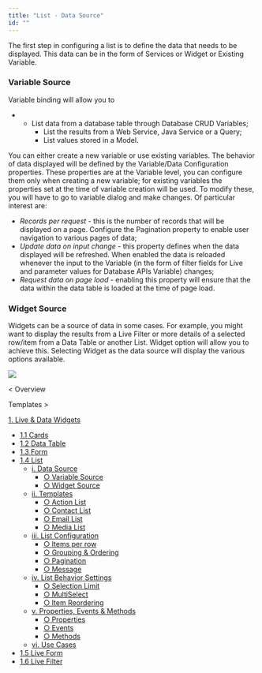 ```yaml
---
title: "List - Data Source"
id: ""
---
```


The first step in configuring a list is to define the data that needs to be displayed. This data can be in the form of Services or Widget or Existing Variable.

### Variable Source

Variable binding will allow you to

- - List data from a database table through Database CRUD Variables;
    - List the results from a Web Service, Java Service or a Query;
    - List values stored in a Model.

You can either create a new variable or use existing variables. The behavior of data displayed will be defined by the Variable/Data Configuration properties. These properties are at the Variable level, you can configure them only when creating a new variable; for existing variables the properties set at the time of variable creation will be used. To modify these, you will have to go to variable dialog and make changes. Of particular interest are:

- _Records per request_ - this is the number of records that will be displayed on a page. Configure the Pagination property to enable user navigation to various pages of data;
- _Update data on input change_ - this property defines when the data displayed will be refreshed. When enabled the data is reloaded whenever the input to the Variable (in the form of filter fields for Live and parameter values for Database APIs Variable) changes;
- _Request data on page load_ - enabling this property will ensure that the data within the data table is loaded at the time of page load.

### Widget Source

Widgets can be a source of data in some cases. For example, you might want to display the results from a Live Filter or more details of a selected row/item from a Data Table or another List. Widget option will allow you to achieve this. Selecting Widget as the data source will display the various options available.

[![](../assets/list_data.png)](../assets/list_data.png)

< Overview

Templates >

[1\. Live & Data Widgets](/learn/app-development/widgets/widget-library/#data-live)

- [1.1 Cards](/learn/app-development/widgets/datalive/cards/)
- [1.2 Data Table](/learn/app-development/widgets/datalive/data-table/)
- [1.3 Form](/learn/app-development/widgets/datalive/form/)
- [1.4 List](/learn/app-development/widgets/datalive/list/)
    - [i. Data Source](/learn/app-development/widgets/datalive/list/list-data-source/)
        - [○ Variable Source](#variable-source)
        - [○ Widget Source](#widget-source)
    - [ii. Templates](/learn/app-development/widgets/datalive/list/list-templates/)
        - [○ Action List](/learn/app-development/widgets/datalive/list/list-templates/#action-list)
        - [○ Contact List](/learn/app-development/widgets/datalive/list/list-templates/#contact-list)
        - [○ Email List](/learn/app-development/widgets/datalive/list/list-templates/#email-list)
        - [○ Media List](/learn/app-development/widgets/datalive/list/list-templates/#media-list)
    - [iii. List Configuration](/learn/app-development/widgets/datalive/list/configuration/)
        - [○ Items per row](/learn/app-development/widgets/datalive/list/configuration/#items-per-row)
        - [○ Grouping & Ordering](/learn/app-development/widgets/datalive/list/configuration/#grouping-ordering)
        - [○ Pagination](/learn/app-development/widgets/datalive/list/configuration/#pagin)
        - [○ Message](/learn/app-development/widgets/datalive/list/configuration/#message)
    - [iv. List Behavior Settings](/learn/app-development/widgets/datalive/list/behavior-settings/)
        - [○ Selection Limit](/learn/app-development/widgets/datalive/list/behavior-settings/#selection-limit)
        - [○ MultiSelect](/learn/app-development/widgets/datalive/list/behavior-settings/#multiselect)
        - [○ Item Reordering](/learn/app-development/widgets/datalive/list/behavior-settings/#item-reordering)
    - [v. Properties, Events & Methods](/learn/app-development/widgets/datalive/list/list-properties-events-methods/)
        - [○ Properties](/learn/app-development/widgets/datalive/list/list-properties-events-methods/#properties)
        - [○ Events](/learn/app-development/widgets/datalive/list/list-properties-events-methods/#events)
        - [○ Methods](/learn/app-development/widgets/datalive/list/list-properties-events-methods/#methods)
    - [vi. Use Cases](/learn/app-development/widgets/datalive/list/list-use-cases/)
- [1.5 Live Form](/learn/app-development/widgets/datalive/live-form/)
- [1.6 Live Filter](/learn/app-development/widgets/datalive/live-filter/)
